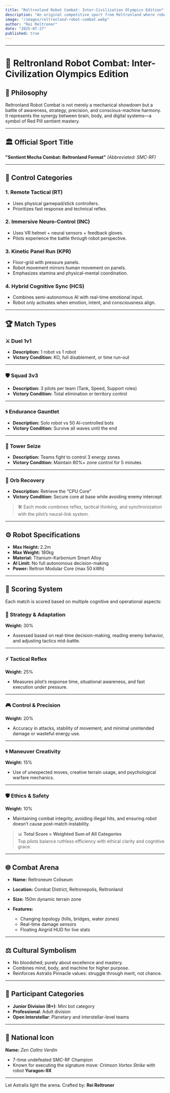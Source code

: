 ```yaml
---
title: "Reltronland Robot Combat: Inter-Civilization Olympics Edition"
description: "An original competitive sport from Reltronland where robots battle across physical and virtual control systems — featured in the Asthortera-wide Olympics."
image: "/images/reltronland-robot-combat.webp"
author: "Rei Reltroner"
date: "2025-07-27"
published: true
---
```


---

# 🤖 Reltronland Robot Combat: Inter-Civilization Olympics Edition

## 🧬 Philosophy

Reltronland Robot Combat is not merely a mechanical showdown but a battle of awareness, strategy, precision, and conscious-machine harmony. It represents the synergy between brain, body, and digital systems—a symbol of Red Pill sentient mastery.

---

## 🏛️ Official Sport Title

**"Sentient Mecha Combat: Reltronland Format"**
*(Abbreviated: SMC-RF)*

---

## 🧠 Control Categories

### 1. **Remote Tactical (RT)**

* Uses physical gamepad/stick controllers.
* Prioritizes fast response and technical reflex.

### 2. **Immersive Neuro-Control (INC)**

* Uses VR helmet + neural sensors + feedback gloves.
* Pilots experience the battle through robot perspective.

### 3. **Kinetic Panel Run (KPR)**

* Floor-grid with pressure panels.
* Robot movement mirrors human movement on panels.
* Emphasizes stamina and physical-mental coordination.

### 4. **Hybrid Cognitive Sync (HCS)**

* Combines semi-autonomous AI with real-time emotional input.
* Robot only activates when emotion, intent, and consciousness align.

---

## 🏆 Match Types

### ⚔️ **Duel 1v1**
- **Description:** 1 robot vs 1 robot  
- **Victory Condition:** KO, full disablement, or time run-out

---

### 🛡️ **Squad 3v3**
- **Description:** 3 pilots per team (Tank, Speed, Support roles)  
- **Victory Condition:** Total elimination or territory control

---

### 🌀 **Endurance Gauntlet**
- **Description:** Solo robot vs 50 AI-controlled bots  
- **Victory Condition:** Survive all waves until the end

---

### 🗼 **Tower Seize**
- **Description:** Teams fight to control 3 energy zones  
- **Victory Condition:** Maintain 80%+ zone control for 5 minutes

---

### 💎 **Orb Recovery**
- **Description:** Retrieve the “CPU Core”  
- **Victory Condition:** Secure core at base while avoiding enemy intercept

> 🛠️ Each mode combines reflex, tactical thinking, and synchronization with the pilot’s neural-link system.

---

## ⚙️ Robot Specifications

* **Max Height:** 2.2m
* **Max Weight:** 180kg
* **Material:** Titanium-Karbonium Smart Alloy
* **AI Limit:** No full autonomous decision-making
* **Power:** Reltron Modular Core (max 50 kWh)

---

## 🔐 Scoring System

Each match is scored based on multiple cognitive and operational aspects:

### 🧭 Strategy & Adaptation  
**Weight:** 30%  
- Assessed based on real-time decision-making, reading enemy behavior, and adjusting tactics mid-battle.

---

### ⚡ Tactical Reflex  
**Weight:** 25%  
- Measures pilot’s response time, situational awareness, and fast execution under pressure.

---

### 🎮 Control & Precision  
**Weight:** 20%  
- Accuracy in attacks, stability of movement, and minimal unintended damage or wasteful energy use.

---

### 🌀 Maneuver Creativity  
**Weight:** 15%  
- Use of unexpected moves, creative terrain usage, and psychological warfare mechanics.

---

### 🛡️ Ethics & Safety  
**Weight:** 10%  
- Maintaining combat integrity, avoiding illegal hits, and ensuring robot doesn’t cause post-match instability.

> 📊 **Total Score = Weighted Sum of All Categories**  
Top pilots balance ruthless efficiency with ethical clarity and cognitive grace.

---

## 🌐 Combat Arena

* **Name:** Reltroneum Coliseum
* **Location:** Combat District, Reltronepolis, Reltronland
* **Size:** 150m dynamic terrain zone
* **Features:**

  * Changing topology (hills, bridges, water zones)
  * Real-time damage sensors
  * Floating Airgrid HUD for live stats

---

## ⚖️ Cultural Symbolism

* No bloodshed; purely about excellence and mastery.
* Combines mind, body, and machine for higher purpose.
* Reinforces Astralis Pinnacle values: struggle through merit, not chance.

---

## 🏡 Participant Categories

* **Junior Division (8+)**: Mini bot category
* **Professional**: Adult division
* **Open Interstellar**: Planetary and interstellar-level teams

---

## 🏅 National Icon

**Name:** *Zen Caltro Verdin*

* 7-time undefeated SMC-RF Champion
* Known for executing the signature move: *Crimson Vortex Strike* with robot **Yuragon-9X**

---

Let Astralis light the arena.
Crafted by: **Rei Reltroner**
